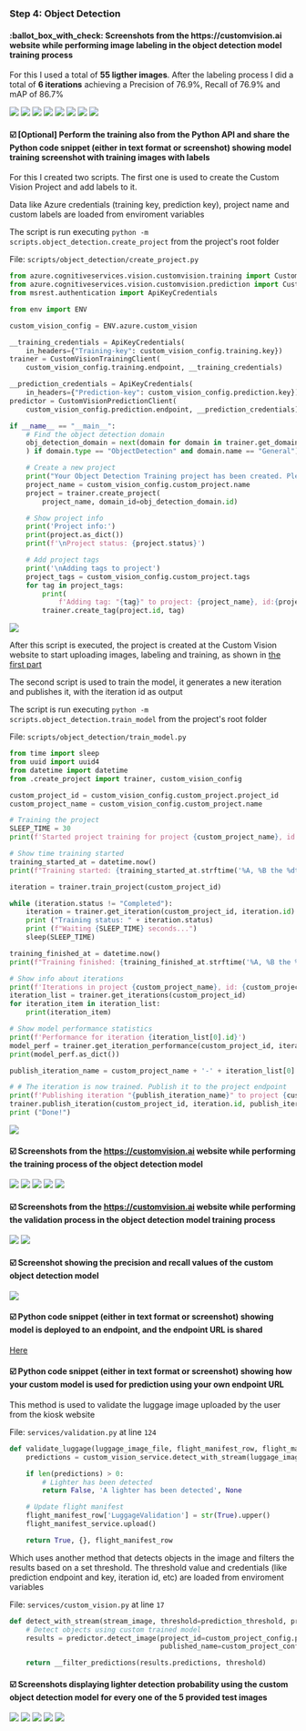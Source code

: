 ### Step 4: Object Detection

<h4 id="section-1">
:ballot_box_with_check: Screenshots from the https://customvision.ai website while performing image labeling in the object detection model training process
</h4>

For this I used a total of **55 ligther images**. After the labeling process I did a total of **6 iterations** achieving a Precision of 76.9%, Recall of 76.9% and mAP of 86.7%

![](custom_vision_screenshots/object_detection_labeling_1.png)
![](custom_vision_screenshots/object_detection_labeling_2.png)
![](custom_vision_screenshots/object_detection_labeling_3.png)
![](custom_vision_screenshots/object_detection_labeling_4.png)
![](custom_vision_screenshots/object_detection_labeling_5.png)
![](custom_vision_screenshots/object_detection_labeling_6.png)
![](custom_vision_screenshots/object_detection_labeling_7.png)
![](custom_vision_screenshots/object_detection_labeling_8.png)

#### :ballot_box_with_check: \[Optional\] Perform the training also from the Python API and share the Python code snippet (either in text format or screenshot) showing model training screenshot with training images with labels
For this I created two scripts. The first one is used to create the Custom Vision Project and add labels to it.

Data like Azure credentials (training key, prediction key), project name and custom labels are loaded from enviroment variables

The script is run executing `python -m scripts.object_detection.create_project` from the project's root folder

File: `scripts/object_detection/create_project.py`
```python
from azure.cognitiveservices.vision.customvision.training import CustomVisionTrainingClient
from azure.cognitiveservices.vision.customvision.prediction import CustomVisionPredictionClient
from msrest.authentication import ApiKeyCredentials

from env import ENV

custom_vision_config = ENV.azure.custom_vision

__training_credentials = ApiKeyCredentials(
    in_headers={"Training-key": custom_vision_config.training.key})
trainer = CustomVisionTrainingClient(
    custom_vision_config.training.endpoint, __training_credentials)

__prediction_credentials = ApiKeyCredentials(
    in_headers={"Prediction-key": custom_vision_config.prediction.key})
predictor = CustomVisionPredictionClient(
    custom_vision_config.prediction.endpoint, __prediction_credentials)

if __name__ == "__main__":
    # Find the object detection domain
    obj_detection_domain = next(domain for domain in trainer.get_domains(
    ) if domain.type == "ObjectDetection" and domain.name == "General")

    # Create a new project
    print("Your Object Detection Training project has been created. Please move on.")
    project_name = custom_vision_config.custom_project.name
    project = trainer.create_project(
        project_name, domain_id=obj_detection_domain.id)

    # Show project info
    print('Project info:')
    print(project.as_dict())
    print(f'\nProject status: {project.status}')

    # Add project tags
    print('\nAdding tags to project')
    project_tags = custom_vision_config.custom_project.tags
    for tag in project_tags:
        print(
            f'Adding tag: "{tag}" to project: {project_name}, id:{project.id}')
        trainer.create_tag(project.id, tag)

```
![](script_create_project.png)

After this script is executed, the project is created at the Custom Vision website to start uploading images, labeling and training, as shown in [the first part](#user-content-section-1)

<span id="train-and-publish"></span>

The second script is used to train the model, it generates a new iteration and publishes it, with the iteration id as output

The script is run executing `python -m scripts.object_detection.train_model` from the project's root folder

File: `scripts/object_detection/train_model.py`
```python
from time import sleep
from uuid import uuid4
from datetime import datetime
from .create_project import trainer, custom_vision_config

custom_project_id = custom_vision_config.custom_project.project_id
custom_project_name = custom_vision_config.custom_project.name

# Training the project
SLEEP_TIME = 30
print(f'Started project training for project {custom_project_name}, id: {custom_project_id}')

# Show time training started
training_started_at = datetime.now()
print(f"Training started: {training_started_at.strftime('%A, %B the %dth, %Y at %H:%M:%S ')}")

iteration = trainer.train_project(custom_project_id)

while (iteration.status != "Completed"):
    iteration = trainer.get_iteration(custom_project_id, iteration.id)
    print ("Training status: " + iteration.status)
    print (f"Waiting {SLEEP_TIME} seconds...")
    sleep(SLEEP_TIME)

training_finished_at = datetime.now()
print(f"Training finished: {training_finished_at.strftime('%A, %B the %dth, %Y at %H:%M:%S ')}")

# Show info about iterations
print(f'Iterations in project {custom_project_name}, id: {custom_project_id}')
iteration_list = trainer.get_iterations(custom_project_id)
for iteration_item in iteration_list:
    print(iteration_item)

# Show model performance statistics
print(f'Performance for iteration {iteration_list[0].id}')
model_perf = trainer.get_iteration_performance(custom_project_id, iteration_list[0].id)
print(model_perf.as_dict())

publish_iteration_name = custom_project_name + '-' + iteration_list[0].name

# # The iteration is now trained. Publish it to the project endpoint
print(f'Publishing iteration "{publish_iteration_name}" to project {custom_project_name}')
trainer.publish_iteration(custom_project_id, iteration.id, publish_iteration_name, custom_vision_config.prediction.resource_id)
print ("Done!")
```

![](script_train_model.png)

#### :ballot_box_with_check: Screenshots from the https://customvision.ai website while performing the training process of the object detection model
![](custom_vision_screenshots/object_detection_website_training_1.png)
![](custom_vision_screenshots/object_detection_website_training_2.png)
![](custom_vision_screenshots/object_detection_website_training_3.png)
![](custom_vision_screenshots/object_detection_website_training_4.png)
![](custom_vision_screenshots/object_detection_website_training_5.png)

#### :ballot_box_with_check: Screenshots from the https://customvision.ai website while performing the validation process in the object detection model training process
![](custom_vision_screenshots/object_detection_website_test_1.png)
![](custom_vision_screenshots/object_detection_website_test_2.png)

#### :ballot_box_with_check: Screenshot showing the precision and recall values of the custom object detection model
![](custom_vision_screenshots/object_detection_model_performance.png)

#### :ballot_box_with_check: Python code snippet (either in text format or screenshot) showing model is deployed to an endpoint, and the endpoint URL is shared
[Here](#user-content-train-and-publish)

#### :ballot_box_with_check: Python code snippet (either in text format or screenshot) showing how your custom model is used for prediction using your own endpoint URL
This method is used to validate the luggage image uploaded by the user from the kiosk website

File: `services/validation.py` at line `124`
```python
def validate_luggage(luggage_image_file, flight_manifest_row, flight_manifest_service: FlightManifest = flight_manifest_service):
    predictions = custom_vision_service.detect_with_stream(luggage_image_file)

    if len(predictions) > 0:
        # Lighter has been detected
        return False, 'A lighter has been detected', None

    # Update flight manifest
    flight_manifest_row['LuggageValidation'] = str(True).upper()
    flight_manifest_service.upload()

    return True, {}, flight_manifest_row
```

Which uses another method that detects objects in the image and filters the results based on a set threshold. The threshold value and credentials (like prediction endpoint and key, iteration id, etc) are loaded from enviroment variables

File: `services/custom_vision.py` at line `17`
```python
def detect_with_stream(stream_image, threshold=prediction_threshold, predictor: CustomVisionPredictionClient = predictor):
    # Detect objects using custom trained model
    results = predictor.detect_image(project_id=custom_project_config.project_id,
                                     published_name=custom_project_config.iteration_name, image_data=stream_image)

    return __filter_predictions(results.predictions, threshold)

```

#### :ballot_box_with_check: Screenshots displaying lighter detection probability using the custom object detection model for every one of the 5 provided test images
![](custom_vision_screenshots/object_detection_website_lighter_image_test_1.png)
![](custom_vision_screenshots/object_detection_website_lighter_image_test_2.png)
![](custom_vision_screenshots/object_detection_website_lighter_image_test_3.png)
![](custom_vision_screenshots/object_detection_website_lighter_image_test_4.png)
![](custom_vision_screenshots/object_detection_website_lighter_image_test_5.png)
